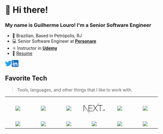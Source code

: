 # 👋  Hi there!

### My name is Guilherme Louro! I'm a Senior Software Engineer

- 🏡 Brazilian, Based in Petrópolis, RJ
- 💻 Senior Software Engineer at **[Personare](https://www.personare.com.br)**
- ⚛️ Instructor in **[Udemy](https://www.udemy.com/user/guilherme-louro/)**
- 📝 [Resume](https://github.com/guilouro/resume/blob/master/README.md)

<a href="https://twitter.com/guilhermelouro">
  <img align="left" alt="Guilherme Louro | Twitter" width="22px" src="./assets/twitter.svg" />
</a>
<a href="https://www.linkedin.com/in/guilhermelouro/">
  <img align="left" alt="Guilherme Louro Linkedin" width="22px" src="./assets/linkedin.svg" />
</a>

<br />

## Favorite Tech

> Tools, languages, and other things that I like to work with.

<table>
  <tr>
    <td align="center" width="96">
        <img src="https://cdn.jsdelivr.net/gh/devicons/devicon/icons/typescript/typescript-original.svg" />
    </td>
    <td align="center" width="96">
        <img src="https://cdn.jsdelivr.net/gh/devicons/devicon/icons/javascript/javascript-original.svg" />
    </td>
    <td align="center" width="96">
        <img src="https://cdn.jsdelivr.net/gh/devicons/devicon/icons/react/react-original.svg" />
    </td>
    <td align="center" width="96">
        <svg viewBox="0 0 128 128">
            <path d="M30.2 45.9h24.1v1.9H32.4v14.4H53v1.9H32.4v15.8h22.2v1.9H30.2V45.9zm26.3 0h2.6l11.4 15.8L82 45.9l15.8-20-26 37.5 13.4 18.4h-2.7L70.4 65 58.2 81.8h-2.6l13.5-18.4-12.6-17.5zm29.7 1.9v-1.9h27.5v1.9H101v34h-2.2v-34H86.2zM0 45.9h2.7l38.2 56.8-15.8-20.9L2.3 48.6l-.1 33.2H0zm113.5 33.4c.5 0 .8-.3.8-.8s-.3-.8-.8-.8-.8.3-.8.8.4.8.8.8zm2.2-2.1c0 1.3 1 2.2 2.4 2.2 1.5 0 2.4-.9 2.4-2.5v-5.5h-1.2v5.5c0 .9-.4 1.3-1.2 1.3-.7 0-1.2-.4-1.2-1.1h-1.2zm6.3-.1c.1 1.4 1.2 2.3 3 2.3s3-.9 3-2.4c0-1.2-.7-1.8-2.2-2.2l-.9-.2c-1-.2-1.4-.6-1.4-1.1 0-.7.6-1.2 1.6-1.2.9 0 1.5.4 1.6 1.2h1.2c-.1-1.3-1.2-2.2-2.8-2.2-1.7 0-2.8.9-2.8 2.3 0 1.1.6 1.8 2 2.1l1 .2c1 .2 1.5.6 1.5 1.2 0 .7-.7 1.2-1.7 1.2s-1.8-.5-1.9-1.2H122z" />
</svg>
    </td>
    <td align="center" width="96">
        <img src="https://cdn.jsdelivr.net/gh/devicons/devicon/icons/graphql/graphql-plain-wordmark.svg" />
    </td>
    <td align="center" width="96">
        <img src="https://cdn.jsdelivr.net/gh/devicons/devicon/icons/jest/jest-plain.svg" />
    </td>

  </tr>

  <tr>
    <td align="center" width="96">
        <img src="https://cdn.jsdelivr.net/gh/devicons/devicon/icons/nodejs/nodejs-plain-wordmark.svg" />
    </td>
    <td align="center" width="96">
        <img src="https://cdn.jsdelivr.net/gh/devicons/devicon/icons/python/python-original.svg" />
    </td>
    <td align="center" width="96">
        <img src="https://cdn.jsdelivr.net/gh/devicons/devicon/icons/postgresql/postgresql-plain-wordmark.svg" />
    </td>
    <td align="center" width="96">
        <img src="https://cdn.jsdelivr.net/gh/devicons/devicon/icons/mysql/mysql-plain-wordmark.svg" />
    </td>
    <td align="center" width="96">
        <img src="https://cdn.jsdelivr.net/gh/devicons/devicon/icons/docker/docker-plain-wordmark.svg" />
    </td>
    <td align="center" width="96">
        <img src="https://cdn.jsdelivr.net/gh/devicons/devicon/icons/amazonwebservices/amazonwebservices-plain-wordmark.svg" />
    </td>
  </tr>
</table>

